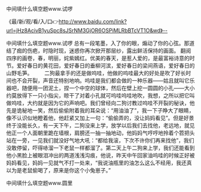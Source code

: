 中间填什么填空题www.试啰

《最/新/观/看/入/口👉http://www.baidu.com/link?url=jHz8AcivB1yuSpc8sJSrNM3GjOR6OSPiMLRbBTcVT1O&wd》--

中间填什么填空题www.试啰	总有一段笔墨，入了你的眼，煽动了你的心弦。那道结了痂的伤疤，时隐时现，迷惑你再次掀开那层纱，露出鲜活保持的画面。
翻阅四序的画卷，春，明丽，姹紫嫣红。优美的春天，是惹人爱的，是最富裕诗意的时节。爱好春日的黄花田，爱好春日的垂柳河滨，爱好春日的梁间燕语，爱好春日的山野毛笋。
　　二狗最拿手的还是做呜哇，他做的呜哇最大的好处是吹了好长时间也不会开裂，声音还特别地响。呜哇是我们都会做的一种乐器——姑且就叫它乐器吧，随便用一团泥土，捏一个中空的球体，然后在壁上挖一圆圆的小孔——大小约莫放得下一只小指尖，晾干了对着小孔就可呜哇呜哇地吹，我想，之所以把它叫做呜哇，大约就是因为它的声响吧。我们曾经向二狗讨教过呜哇不开裂的秘诀，他先是诡秘地一笑，然后偷偷附着我的耳朵说：“用油油了”，我一下子睁大了眼睛，像不认识似地瞪着他，他赶紧又加上一句：“偷偷弄的，没让妈妈看见”。但是好景终于没能长久，有一天下午，二狗没来上学，放学以后我们去找他，老远地，就见他正一个人面朝里跪在墙根，肩膀还一抽一抽地动，他妈妈气哼哼地拎着个笤把头站在一旁，一见我们就没好气地大吼：“都给我滚，下次不许你们再来找他”，我们没敢停留，吓得哧溜一下老鼠一样都溜了。第二天上午二狗来上学，我们还能看到他小黑脸上被眼泪冲出的两道浅浅沟痕，他说，昨天中午回家油呜哇的时候正好被妈妈看见，妈妈一见就气不打一处来，“我说油瓶里的油怎么这么不经用，我还真以为是老鼠偷喝了，原来是你这个小兔崽子。”





中间填什么填空题www.圆里
